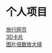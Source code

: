 # 个人项目
<a href="https://nizhenrenxing.github.io/jqg0803/trip/trip">旅行网页</a><br>
<a href="https://nizhenrenxing.github.io/jqg0803/step/card">3D卡片</a><br>
<a href="https://nizhenrenxing.github.io/jqg0803/magnifier/zoom">图片倍数放大镜</a>
